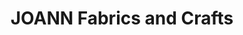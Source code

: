 ---
title: "JOANN Fabrics and Crafts"
url: /port-orchard/joann-fabrics-and-crafts/
shop: Basteln
---